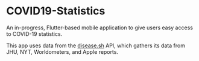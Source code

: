 # COVID19-Statistics
An in-progress, Flutter-based mobile application to give users easy access to COVID-19 statistics.

This app uses data from the [disease.sh](disease.sh) API, which gathers its data from JHU, NYT, Worldometers, and Apple reports.
